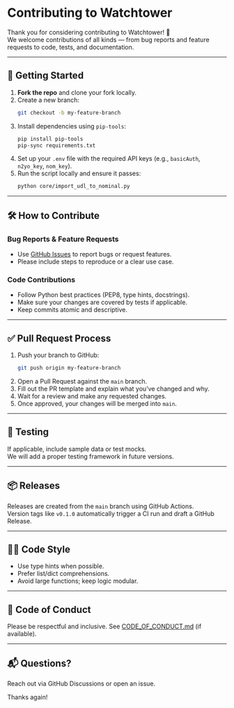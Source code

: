 # Contributing to Watchtower

Thank you for considering contributing to Watchtower! 🎉  
We welcome contributions of all kinds — from bug reports and feature requests to code, tests, and documentation.

---

## 🚀 Getting Started

1. **Fork the repo** and clone your fork locally.
2. Create a new branch:  
   ```bash
   git checkout -b my-feature-branch
   ```
3. Install dependencies using `pip-tools`:
   ```bash
   pip install pip-tools
   pip-sync requirements.txt
   ```
4. Set up your `.env` file with the required API keys (e.g., `basicAuth`, `n2yo_key`, `nom_key`).
5. Run the script locally and ensure it passes:
   ```bash
   python core/import_udl_to_nominal.py
   ```

---

## 🛠️ How to Contribute

### Bug Reports & Feature Requests
- Use [GitHub Issues](https://github.com/tarunprakash2468/watchtower/issues) to report bugs or request features.
- Please include steps to reproduce or a clear use case.

### Code Contributions
- Follow Python best practices (PEP8, type hints, docstrings).
- Make sure your changes are covered by tests if applicable.
- Keep commits atomic and descriptive.

---

## ✅ Pull Request Process

1. Push your branch to GitHub:
   ```bash
   git push origin my-feature-branch
   ```
2. Open a Pull Request against the `main` branch.
3. Fill out the PR template and explain what you’ve changed and why.
4. Wait for a review and make any requested changes.
5. Once approved, your changes will be merged into `main`.

---

## 🧪 Testing

If applicable, include sample data or test mocks.  
We will add a proper testing framework in future versions.

---

## 📦 Releases

Releases are created from the `main` branch using GitHub Actions.  
Version tags like `v0.1.0` automatically trigger a CI run and draft a GitHub Release.

---

## 🧑‍💻 Code Style

- Use type hints when possible.
- Prefer list/dict comprehensions.
- Avoid large functions; keep logic modular.

---

## 🙏 Code of Conduct

Please be respectful and inclusive. See [CODE_OF_CONDUCT.md](CODE_OF_CONDUCT.md) (if available).

---

## 📬 Questions?

Reach out via GitHub Discussions or open an issue.

Thanks again!
